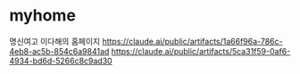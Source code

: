 # myhome
명신여고 이다해의 홈페이지
https://claude.ai/public/artifacts/1a66f96a-786c-4eb8-ac5b-854c6a9841ad
https://claude.ai/public/artifacts/5ca31f59-0af6-4934-bd6d-5266c8c9ad30
